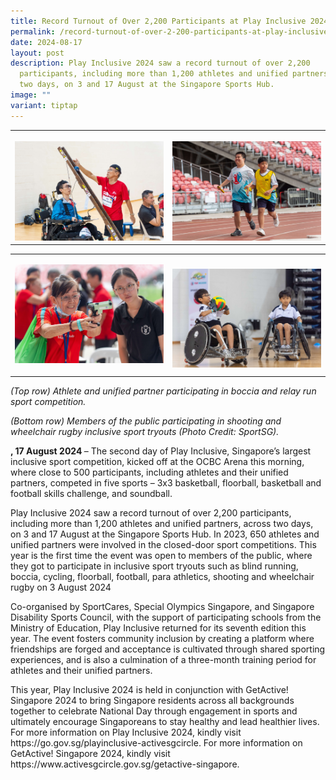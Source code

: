 ```yaml
---
title: Record Turnout of Over 2,200 Participants at Play Inclusive 2024
permalink: /record-turnout-of-over-2-200-participants-at-play-inclusive-2024/
date: 2024-08-17
layout: post
description: Play Inclusive 2024 saw a record turnout of over 2,200
  participants, including more than 1,200 athletes and unified partners, across
  two days, on 3 and 17 August at the Singapore Sports Hub.
image: ""
variant: tiptap
---
```

<table style="minWidth: 50px">
<colgroup>
<col>
<col>
</colgroup>
<tbody>
<tr>
<th rowspan="1" colspan="1">
<p></p>
<div class="isomer-image-wrapper">
<img style="width: 100%" height="auto" width="100%" alt="" src="/images/Media Centre/Media Release/2024/Athlete_and_unified_partner_participating_in_Boccia_competition__Photo_Credit__SportSG_.jpg">
</div>
</th>
<th rowspan="1" colspan="1">
<p></p>
<div class="isomer-image-wrapper">
<img style="width: 100%" height="auto" width="100%" alt="" src="/images/Media Centre/Media Release/2024/Athlete_and_unified_partner_participating_in_relay_run_sport_competition__Photo_Credit__SportSG_.jpg">
</div>
</th>
</tr>
</tbody>
</table>
<table style="minWidth: 50px">
<colgroup>
<col>
<col>
</colgroup>
<tbody>
<tr>
<td rowspan="1" colspan="1">
<p></p>
<div class="isomer-image-wrapper">
<img style="width: 100%" height="auto" width="100%" alt="" src="/images/Media Centre/Media Release/2024/Members_of_the_public_participating_in_shooting_inclusive_sport_tryouts__Photo_Credit__SportSG_.jpg">
</div>
<p></p>
<p></p>
</td>
<td rowspan="1" colspan="1">
<p></p>
<div class="isomer-image-wrapper">
<img style="width: 100%" height="auto" width="100%" alt="" src="/images/Media Centre/Media Release/2024/Members_of_the_public_participating_in_wheelchair_rugby_inclusive_sport_tryouts__Photo_Credit__SportSG_.jpg">
</div>
</td>
</tr>
</tbody>
</table>
<p><em>(Top row) Athlete and unified partner participating in boccia and relay run sport competition.</em>
</p>
<p><em>(Bottom row) Members of the public participating in shooting and wheelchair rugby inclusive sport tryouts (Photo Credit: SportSG).</em>
</p>
<p><strong>, 17 August 2024 </strong>– The second day of Play Inclusive,
Singapore’s largest inclusive sport competition, kicked off at the OCBC
Arena this morning, where close to 500 participants, including athletes
and their unified partners, competed in five sports – 3x3 basketball, floorball,
basketball and football skills challenge, and soundball.&nbsp;&nbsp;&nbsp;&nbsp;&nbsp;</p>
<p></p>
<p>Play Inclusive 2024 saw a record turnout of over 2,200 participants, including
more than 1,200 athletes and unified partners, across two days, on 3 and
17 August at the Singapore Sports Hub. In 2023, 650 athletes and unified
partners were involved in the closed-door sport competitions. This year
is the first time the event was open to members of the public, where they
got to participate in inclusive sport tryouts such as blind running, boccia,
cycling, floorball, football, para athletics, shooting and wheelchair rugby
on 3 August 2024</p>
<p>Co-organised by SportCares, Special Olympics Singapore, and Singapore
Disability Sports Council, with the support of participating schools from
the Ministry of Education, Play Inclusive returned for its seventh edition
this year. The event fosters community inclusion by creating a platform
where friendships are forged and acceptance is cultivated through shared
sporting experiences, and is also a culmination of a three-month training
period for athletes and their unified partners.</p>
<p></p>
<p>This year, Play Inclusive 2024 is held in conjunction with GetActive!
Singapore 2024 to bring Singapore residents across all backgrounds together
to celebrate National Day through engagement in sports and ultimately encourage
Singaporeans to stay healthy and lead healthier lives. For more information
on Play Inclusive 2024, kindly visit <a rel="noopener noreferrer nofollow" target="_blank">https://go.gov.sg/playinclusive-activesgcircle</a>.
For more information on GetActive! Singapore 2024, kindly visit <a rel="noopener noreferrer nofollow" target="_blank">https://www.activesgcircle.gov.sg/getactive-singapore</a>.</p>
<p></p>
<p></p>